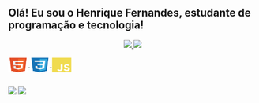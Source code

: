 ## Olá! Eu sou o Henrique Fernandes, estudante de programação e tecnologia!

<div align="center">
  <a href="https://github.com/Hi-TR0LL3">
    <img height="180em" src="https://github-readme-stats.vercel.app/api?username=Hi-TR0LL3&show_icons=true&theme=highcontrast&include_all_commits=true&count_private=true">
    <img height="180em" src="https://github-readme-stats.vercel.app/api/top-langs/?username=Hi-TR0LL3&layout=compact&langs_count=7&theme=highcontrast">
</div>

<div style="display: inline_block"><br>
   <img align="center" alt="Rafa-HTML" height="30" width="40" src="https://raw.githubusercontent.com/devicons/devicon/master/icons/html5/html5-original.svg">
   <img align="center" alt="Rafa-CSS" height="30" width="40" src="https://raw.githubusercontent.com/devicons/devicon/master/icons/css3/css3-original.svg">
  <img align="center" alt="Rafa-Js" height="30" width="40" src="https://raw.githubusercontent.com/devicons/devicon/master/icons/javascript/javascript-plain.svg">
 
</div>

  ##
  
  <div> 
  
  <a href="https://instagram.com/gott_tr0ll3" target="_blank"><img src="https://img.shields.io/badge/-Instagram-%23E4405F?style=for-the-badge&logo=instagram&logoColor=white" target="_blank"></a>
  <a href = "emailto:fernandes.henrii@gmail.com"><img src="https://img.shields.io/badge/-Gmail-%23333?style=for-the-badge&logo=gmail&logoColor=white" target="_blank"></a>

</div>


